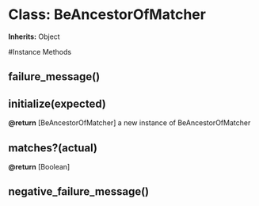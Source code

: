 # Class: BeAncestorOfMatcher
**Inherits:** Object
    




#Instance Methods
## failure_message() [](#method-i-failure_message)

## initialize(expected) [](#method-i-initialize)

**@return** [BeAncestorOfMatcher] a new instance of BeAncestorOfMatcher

## matches?(actual) [](#method-i-matches?)

**@return** [Boolean] 

## negative_failure_message() [](#method-i-negative_failure_message)

